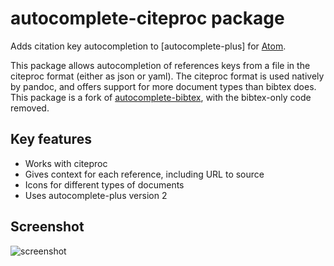 # autocomplete-citeproc package

Adds citation key autocompletion to [autocomplete-plus] for [Atom].

[autocomplete+]: https://github.com/saschagehlich/autocomplete-plus
[Atom]: http://atom.io/

This package allows autocompletion of references keys from a file in the
citeproc format (either as json or yaml). The citeproc format is used natively
by pandoc, and offers support for more document types than bibtex does. This
package is a fork of [autocomplete-bibtex], with the bibtex-only code removed.

[autocomplete-bibtex]: https://github.com/apcshields/autocomplete-bibtex

## Key features

- Works with citeproc
- Gives context for each reference, including URL to source
- Icons for different types of documents
- Uses autocomplete-plus version 2

## Screenshot

![screenshot](img/scrot.png)
